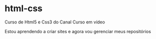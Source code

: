 # html-css
 Curso de Html5 e Css3 do Canal Curso em vídeo

Estou aprendendo a criar sites e agora vou gerenciar meus repositórios



